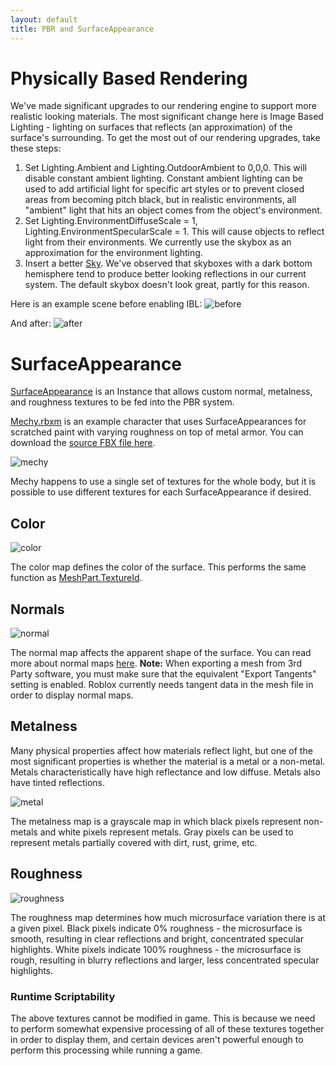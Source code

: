 ```yaml
---
layout: default
title: PBR and SurfaceAppearance
---
```


# Physically Based Rendering

We've made significant upgrades to our rendering engine to support more realistic looking materials. The most significant change here is Image Based Lighting - lighting on surfaces that reflects (an approximation) of the surface's surrounding. To get the most out of our rendering upgrades, take these steps:

1. Set Lighting.Ambient and Lighting.OutdoorAmbient to 0,0,0. This will disable constant ambient lighting. Constant ambient lighting can be used to add artificial light for specific art styles or to prevent closed areas from becoming pitch black, but in realistic environments, all "ambient" light that hits an object comes from the object's environment.
2. Set Lighting.EnvironmentDiffuseScale = 1, Lighting.EnvironmentSpecularScale = 1. This will cause objects to reflect light from their environments. We currently use the skybox as an approximation for the environment lighting.
3. Insert a better [Sky](api/class/Sky). We've observed that skyboxes with a dark bottom hemisphere tend to produce better looking reflections in our current system. The default skybox doesn't look great, partly for this reason.

Here is an example scene before enabling IBL:
![before](images/scene-no-ibl.JPG)

And after:
![after](images/scene-ibl.JPG)

# SurfaceAppearance

[SurfaceAppearance](api/class/SurfaceAppearance) is an Instance that allows custom normal, metalness, and roughness textures to be fed into the PBR system.

[Mechy.rbxm](files/Mechy.rbxm) is an example character that uses SurfaceAppearances for scratched paint with varying roughness on top of metal armor. You can download the [source FBX file here](files/S15_Mechy.fbx).

![mechy](images/mechy-surface-appearance.JPG)

Mechy happens to use a single set of textures for the whole body, but it is possible to use different textures for each SurfaceAppearance if desired.

## Color

![color](images/mechy_color.png)

The color map defines the color of the surface. This performs the same function as [MeshPart.TextureId](api/class/MeshPart).

## Normals

![normal](images/mechy_normal.png)

The normal map affects the apparent shape of the surface. You can read more about normal maps [here](https://en.wikipedia.org/wiki/Normal_mapping).
**Note:** When exporting a mesh from 3rd Party software, you must make sure that the equivalent "Export Tangents" setting is enabled. Roblox currently needs tangent data in the mesh file in order to display normal maps.

## Metalness

Many physical properties affect how materials reflect light, but one of the most significant properties is whether the material is a metal or a non-metal. Metals characteristically have high reflectance and low diffuse. Metals also have tinted reflections.

![metal](images/mechy_metalness.png)

The metalness map is a grayscale map in which black pixels represent non-metals and white pixels represent metals. Gray pixels can be used to represent metals partially covered with dirt, rust, grime, etc.

## Roughness

![roughness](images/mechy_roughness.png)

The roughness map determines how much microsurface variation there is at a given pixel. Black pixels indicate 0% roughness - the microsurface is smooth, resulting in clear reflections and bright, concentrated specular highlights. White pixels indicate 100% roughness - the microsurface is rough, resulting in blurry reflections and larger, less concentrated specular highlights.

### Runtime Scriptability

The above textures cannot be modified in game. This is because we need to perform somewhat expensive processing of all of these textures together in order to display them, and certain devices aren't powerful enough to perform this processing while running a game.
